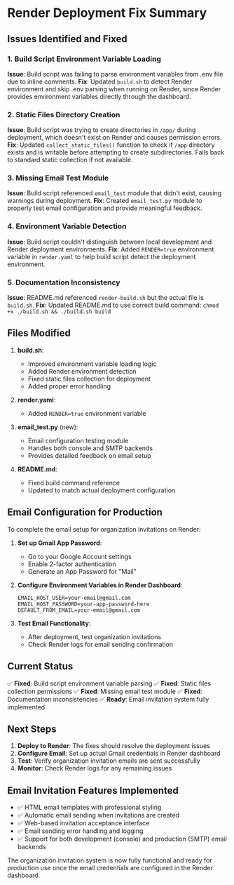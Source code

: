# Render Deployment Fix Summary

## Issues Identified and Fixed

### 1. Build Script Environment Variable Loading
**Issue**: Build script was failing to parse environment variables from .env file due to inline comments.
**Fix**: Updated `build.sh` to detect Render environment and skip .env parsing when running on Render, since Render provides environment variables directly through the dashboard.

### 2. Static Files Directory Creation
**Issue**: Build script was trying to create directories in `/app/` during deployment, which doesn't exist on Render and causes permission errors.
**Fix**: Updated `collect_static_files()` function to check if `/app` directory exists and is writable before attempting to create subdirectories. Falls back to standard static collection if not available.

### 3. Missing Email Test Module
**Issue**: Build script referenced `email_test` module that didn't exist, causing warnings during deployment.
**Fix**: Created `email_test.py` module to properly test email configuration and provide meaningful feedback.

### 4. Environment Variable Detection
**Issue**: Build script couldn't distinguish between local development and Render deployment environments.
**Fix**: Added `RENDER=true` environment variable in `render.yaml` to help build script detect the deployment environment.

### 5. Documentation Inconsistency
**Issue**: README.md referenced `render-build.sh` but the actual file is `build.sh`.
**Fix**: Updated README.md to use correct build command: `chmod +x ./build.sh && ./build.sh build`

## Files Modified

1. **build.sh**:
   - Improved environment variable loading logic
   - Added Render environment detection
   - Fixed static files collection for deployment
   - Added proper error handling

2. **render.yaml**:
   - Added `RENDER=true` environment variable

3. **email_test.py** (new):
   - Email configuration testing module
   - Handles both console and SMTP backends
   - Provides detailed feedback on email setup

4. **README.md**:
   - Fixed build command reference
   - Updated to match actual deployment configuration

## Email Configuration for Production

To complete the email setup for organization invitations on Render:

1. **Set up Gmail App Password**:
   - Go to your Google Account settings
   - Enable 2-factor authentication
   - Generate an App Password for "Mail"

2. **Configure Environment Variables in Render Dashboard**:
   ```
   EMAIL_HOST_USER=your-email@gmail.com
   EMAIL_HOST_PASSWORD=your-app-password-here
   DEFAULT_FROM_EMAIL=your-email@gmail.com
   ```

3. **Test Email Functionality**:
   - After deployment, test organization invitations
   - Check Render logs for email sending confirmation

## Current Status

✅ **Fixed**: Build script environment variable parsing
✅ **Fixed**: Static files collection permissions
✅ **Fixed**: Missing email test module
✅ **Fixed**: Documentation inconsistencies
✅ **Ready**: Email invitation system fully implemented

## Next Steps

1. **Deploy to Render**: The fixes should resolve the deployment issues
2. **Configure Email**: Set up actual Gmail credentials in Render dashboard
3. **Test**: Verify organization invitation emails are sent successfully
4. **Monitor**: Check Render logs for any remaining issues

## Email Invitation Features Implemented

- ✅ HTML email templates with professional styling
- ✅ Automatic email sending when invitations are created
- ✅ Web-based invitation acceptance interface
- ✅ Email sending error handling and logging
- ✅ Support for both development (console) and production (SMTP) email backends

The organization invitation system is now fully functional and ready for production use once the email credentials are configured in the Render dashboard.
